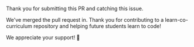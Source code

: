 Thank you for submitting this PR and catching this issue. 

We've merged the pull request in. Thank you for contributing
to a learn-co-curriculum repository and helping future
students learn to code!

We appreciate your support! 💙
